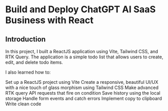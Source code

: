 # Build and Deploy ChatGPT AI SaaS Business with React


## Introduction
In this project, I built a ReactJS application using Vite, Tailwind CSS, and RTK Query. The application is a simple todo list that allows users to create, edit, and delete todo items.

I also learned how to:

Set up a ReactJS project using Vite
Create a responsive, beautiful UI/UX with a nice touch of glass morphism using Tailwind CSS
Make advanced RTK query API requests that fire on condition
Save history using the local storage
Handle form events and catch errors
Implement copy to clipboard
Write clean code
